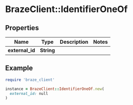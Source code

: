 # BrazeClient::IdentifierOneOf

## Properties

| Name | Type | Description | Notes |
| ---- | ---- | ----------- | ----- |
| **external_id** | **String** |  |  |

## Example

```ruby
require 'braze_client'

instance = BrazeClient::IdentifierOneOf.new(
  external_id: null
)
```

